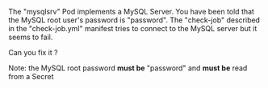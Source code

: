 The "mysqlsrv" Pod implements a MySQL Server.
You have been told that the MySQL root user's password is "password".
The "check-job" described in the "check-job.yml" manifest tries to connect to the MySQL server
but it seems to fail.

Can you fix it ?

Note: the MySQL root password **must be** "password" and **must be** read from a Secret

